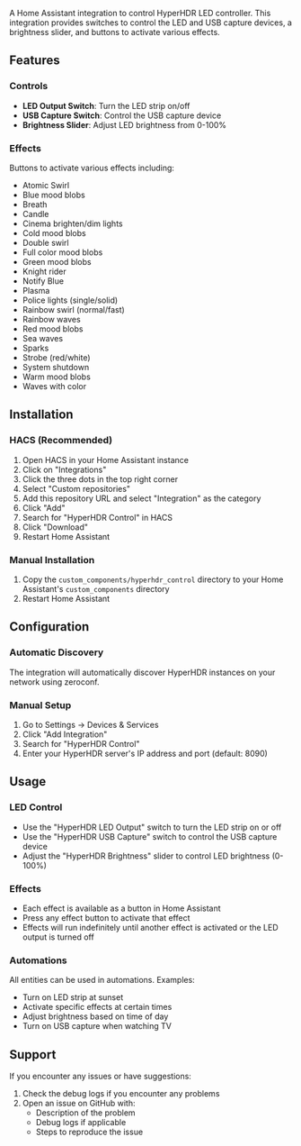 A Home Assistant integration to control HyperHDR LED controller. This integration provides switches to control the LED and USB capture devices, a brightness slider, and buttons to activate various effects.

## Features

### Controls
- **LED Output Switch**: Turn the LED strip on/off
- **USB Capture Switch**: Control the USB capture device
- **Brightness Slider**: Adjust LED brightness from 0-100%

### Effects
Buttons to activate various effects including:
- Atomic Swirl
- Blue mood blobs
- Breath
- Candle
- Cinema brighten/dim lights
- Cold mood blobs
- Double swirl
- Full color mood blobs
- Green mood blobs
- Knight rider
- Notify Blue
- Plasma
- Police lights (single/solid)
- Rainbow swirl (normal/fast)
- Rainbow waves
- Red mood blobs
- Sea waves
- Sparks
- Strobe (red/white)
- System shutdown
- Warm mood blobs
- Waves with color

## Installation

### HACS (Recommended)

1. Open HACS in your Home Assistant instance
2. Click on "Integrations"
3. Click the three dots in the top right corner
4. Select "Custom repositories"
5. Add this repository URL and select "Integration" as the category
6. Click "Add"
7. Search for "HyperHDR Control" in HACS
8. Click "Download"
9. Restart Home Assistant

### Manual Installation

1. Copy the `custom_components/hyperhdr_control` directory to your Home Assistant's `custom_components` directory
2. Restart Home Assistant

## Configuration

### Automatic Discovery
The integration will automatically discover HyperHDR instances on your network using zeroconf.

### Manual Setup
1. Go to Settings → Devices & Services
2. Click "Add Integration"
3. Search for "HyperHDR Control"
4. Enter your HyperHDR server's IP address and port (default: 8090)

## Usage

### LED Control
- Use the "HyperHDR LED Output" switch to turn the LED strip on or off
- Use the "HyperHDR USB Capture" switch to control the USB capture device
- Adjust the "HyperHDR Brightness" slider to control LED brightness (0-100%)

### Effects
- Each effect is available as a button in Home Assistant
- Press any effect button to activate that effect
- Effects will run indefinitely until another effect is activated or the LED output is turned off

### Automations
All entities can be used in automations. Examples:
- Turn on LED strip at sunset
- Activate specific effects at certain times
- Adjust brightness based on time of day
- Turn on USB capture when watching TV

## Support

If you encounter any issues or have suggestions:
1. Check the debug logs if you encounter any problems
2. Open an issue on GitHub with:
   - Description of the problem
   - Debug logs if applicable
   - Steps to reproduce the issue 
